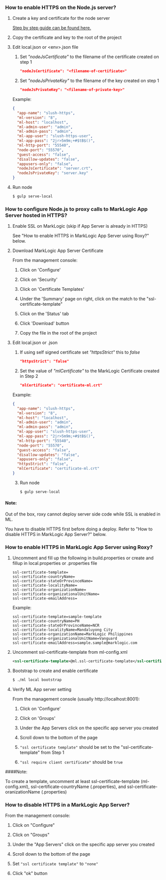 ### How to enable HTTPS on the Node.js server?

1. Create a key and certificate for the node server
   
   [Step by step guide can be found here.](https://devcenter.heroku.com/articles/ssl-certificate-self)

2. Copy the certificate and key to the root of the project
      
3. Edit local.json or \<env\>.json file

   1. Set *"nodeJsCertificate"* to the filename of the certificate created on step 1

      ```json
      "nodeJsCertificate": "<filename-of-certificate>"
      ```

   2. Set *"nodeJsPrivateKey"* to the filename of the key created on step 1

      ```json
      "nodeJsPrivateKey": "<filename-of-private-key>"
      ```
   
   Example:

   ```json
   {
     "app-name": "slush-https",
     "ml-version": "8",
     "ml-host": "localhost",
     "ml-admin-user": "admin",
     "ml-admin-pass": "admin",
     "ml-app-user": "slush-https-user",
     "ml-app-pass": "2jr>5m9m;+#$tB$()",
     "ml-http-port": "55540",
     "node-port": "55570",
     "guest-access": "false",
     "disallow-updates": "false",
     "appusers-only": "false",
     "nodeJsCertificate": "server.crt",
     "nodeJsPrivateKey": "server.key"
   }
   ```

4. Run node
 
   ```bash 
   $ gulp serve-local
   ```

### How to configure Node.js to proxy calls to MarkLogic App Server hosted in HTTPS?

1. Enable SSL on MarkLogic (skip if App Server is already in HTTPS)
   
   See "How to enable HTTPS in MarkLogic App Server using Roxy?" below.

2. Download MarkLogic App Server Certificate
    
   From the management console:
   
   1. Click on 'Configure'
   
   2. Click on 'Security'
   
   3. Click on 'Certificate Templates'
   
   4. Under the 'Summary' page on right, click on the match to the "ssl-certificate-template"
   
   5. Click on the 'Status' tab
   
   6. Click 'Download' button
   
   7. Copy the file in the root of the project

3. Edit local.json or <env>.json

   1. If using self signed certificate set *"httpsStrict"* this to *false*

      ```json
      "httpsStrict": "false"
      ```

   2. Set the value of *"mlCertificate"* to the MarkLogic Certificate created in Step 2

      ```json
      "mlCertificate": "certificate-ml.crt"
      ```

   Example:

   ```json
   {
     "app-name": "slush-https",
     "ml-version": "8",
     "ml-host": "localhost",
     "ml-admin-user": "admin",
     "ml-admin-pass": "admin",
     "ml-app-user": "slush-https-user",
     "ml-app-pass": "2jr>5m9m;+#$tB$()",
     "ml-http-port": "55540",
     "node-port": "55570",
     "guest-access": "false",
     "disallow-updates": "false",
     "appusers-only": "false",
     "httpsStrict": "false",
     "mlCertificate": "certificate-ml.crt"
   }

   ```

   3. Run node

      ```bash
      $ gulp serve-local
      ```

#### Note:

Out of the box, roxy cannot deploy server side code while SSL is enabled in ML. 

You have to disable HTTPS first before doing a deploy. 
Refer to "How to disable HTTPS in MarkLogic App Server?" below.

### How to enable HTTPS in MarkLogic App Server using Roxy?

1. Uncomment and fill up the following in build.properties or create and fillup in local.properties or <env>.properties file

   ```properties
   ssl-certificate-template=
   ssl-certificate-countryName=
   ssl-certificate-stateOrProvinceName=
   ssl-certificate-localityName=
   ssl-certificate-organizationName=
   ssl-certificate-organizationalUnitName=
   ssl-certificate-emailAddress=
   ```

   Example:

   ```properties
   ssl-certificate-template=sample-template
   ssl-certificate-countryName=PH
   ssl-certificate-stateOrProvinceName=NCR
   ssl-certificate-localityName=Mandaluyong City
   ssl-certificate-organizationName=MarkLogic Philippines
   ssl-certificate-organizationalUnitName=Vanguard
   ssl-certificate-emailAddress=sample.sample@marklogic.com
   ```

2. Uncomment ssl-certificate-template from ml-config.xml 

   ```xml
   <ssl-certificate-template>@ml.ssl-certificate-template</ssl-certificate-template>
   ```

3. Bootstrap to create and enable certificate
   
   ```bash    
   $ ./ml local bootstrap
   ```

4. Verify ML App server setting
    
   From the management console (usually http://localhost:8001): 
    
   1. Click on 'Configure'
   
   2. Click on 'Groups'
   
   3. Under the App Servers click on the specific app server you created
   
   4. Scroll down to the bottom of the page
   
   5. `"ssl certificate template"` should be set to the "ssl-certificate-template" from Step 1
   
   6. `"ssl require client certificate"` should be `true`

####Note: 
   
   To create a template, uncomment at least ssl-certificate-template (ml-config.xml),
   ssl-certificate-countryName (<env>.properties), and ssl-certificate-oranizationName (<env>.properties)

### How to disable HTTPS in a MarkLogic App Server?

From the management console: 
    
1. Click on "Configure"

2. Click on "Groups"

3. Under the "App Servers" click on the specific app server you created

4. Scroll down to the bottom of the page

5. Set `"ssl certificate template"` to `"none"`

6. Click "ok" button
